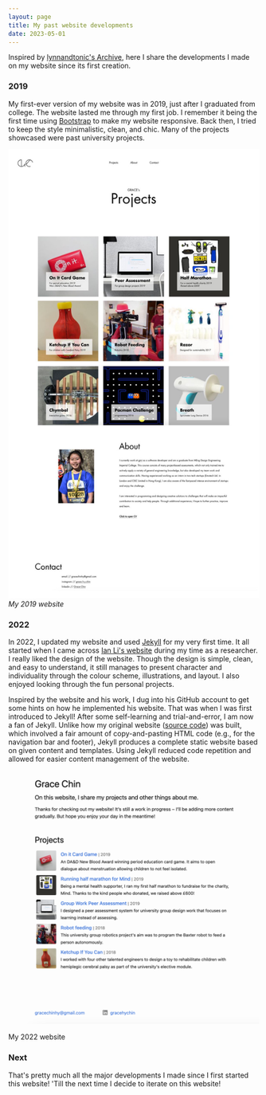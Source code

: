 ```yaml
---
layout: page
title: My past website developments
date: 2023-05-01
---
```


Inspired by [lynnandtonic's Archive](https://lynnandtonic.com/archive/), here I share the developments I made on my website since its first creation.

### 2019

My first-ever version of my website was in 2019, just after I graduated from college. The website lasted me through my first job. I remember it being the first time using [Bootstrap](https://getbootstrap.com/) to make my website responsive. Back then, I tried to keep the style minimalistic, clean, and chic. Many of the projects showcased were past university projects.

![2019-website](/assets/posties/2019-website.jpg)
_My 2019 website_

### 2022

In 2022, I updated my website and used [Jekyll](http://jekyllrb.com/) for my very first time. It all started when I came across [Ian Li's website](https://www.ianli.com/) during my time as a researcher. I really liked the design of the website. Though the design is simple, clean, and easy to understand, it still manages to present character and individuality through the colour scheme, illustrations, and layout. I also enjoyed looking through the fun personal projects.

Inspired by the website and his work, I dug into his GitHub account to get some hints on how he implemented his website. That was when I was first introduced to Jekyll! After some self-learning and trial-and-error, I am now a fan of Jekyll. Unlike how my original website ([source code](https://github.com/gracechin/gracechin.github.io/tree/0177e838e07e2a3edfa77010c18471b045b701bf)) was built, which involved a fair amount of copy-and-pasting HTML code (e.g., for the navigation bar and footer), Jekyll produces a complete static website based on given content and templates. Using Jekyll reduced code repetition and allowed for easier content management of the website.

![2022-website](/assets/posties/2022-website.png)

<figcaption>My 2022 website</figcaption>

### Next

That's pretty much all the major developments I made since I first started this website! 'Till the next time I decide to iterate on this website!
